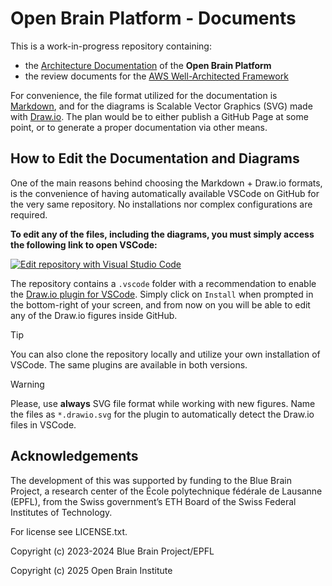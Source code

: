 # **Open Brain Platform** - Documents

This is a work-in-progress repository containing:

* the [Architecture Documentation](docs/) of the **Open Brain Platform**
* the review documents for the [AWS Well-Architected Framework](waf)

For convenience, the file format utilized for the documentation is [Markdown](https://en.wikipedia.org/wiki/Markdown), and for the diagrams is Scalable Vector Graphics (SVG) made with [Draw.io](https://github.com/jgraph/drawio). The plan would be to either publish a GitHub Page at some point, or to generate a proper documentation via other means.

## How to Edit the Documentation and Diagrams
One of the main reasons behind choosing the Markdown + Draw.io formats, is the convenience of having automatically available VSCode on GitHub for the very same repository. No installations nor complex configurations are required.

**To edit any of the files, including the diagrams, you must simply access the following link to open VSCode:**

[![Edit repository with Visual Studio Code](.vscode/resources/edit_in_vscode.drawio.svg)](https://github.dev/openbraininstitute/platform-docs)

The repository contains a `.vscode` folder with a recommendation to enable the [Draw.io plugin for VSCode](https://www.drawio.com/blog/edit-diagrams-with-github-dev). Simply click on `Install` when prompted in the bottom-right of your screen, and from now on you will be able to edit any of the Draw.io figures inside GitHub.

> [!TIP]
> You can also clone the repository locally and utilize your own installation of VSCode. The same plugins are available in both versions.

> [!WARNING]
> Please, use **always** SVG file format while working with new figures. Name the files as `*.drawio.svg` for the plugin to automatically detect the Draw.io files in VSCode.


## Acknowledgements

The development of this was supported by funding to the Blue Brain Project, a research center of the École polytechnique fédérale de Lausanne (EPFL), from the Swiss government’s ETH Board of the Swiss Federal Institutes of Technology.

For license see LICENSE.txt.

Copyright (c) 2023-2024 Blue Brain Project/EPFL

Copyright (c) 2025 Open Brain Institute

